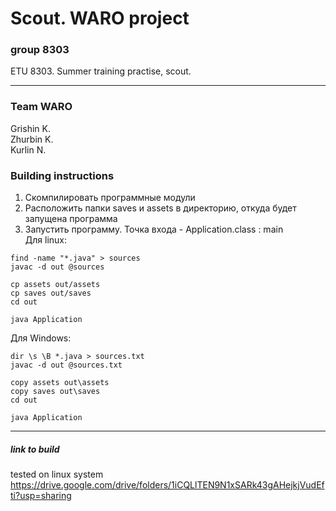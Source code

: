 # Scout. WARO project
### group 8303
ETU 8303. Summer training practise, scout.  

---

### Team WARO
Grishin K.  
Zhurbin K.  
Kurlin N.  

### Building instructions
1. Скомпилировать программные модули  
2. Расположить папки saves и assets в директорию, откуда будет запущена программа  
3. Запустить программу. Точка входа - Application.class : main   
Для linux:
```
find -name "*.java" > sources
javac -d out @sources

cp assets out/assets
cp saves out/saves
cd out

java Application
```
Для Windows:
```
dir \s \B *.java > sources.txt
javac -d out @sources.txt

copy assets out\assets
copy saves out\saves
cd out

java Application
```

---

##### link to build  
tested on linux system
https://drive.google.com/drive/folders/1iCQLlTEN9N1xSARk43gAHejkjVudEfti?usp=sharing
